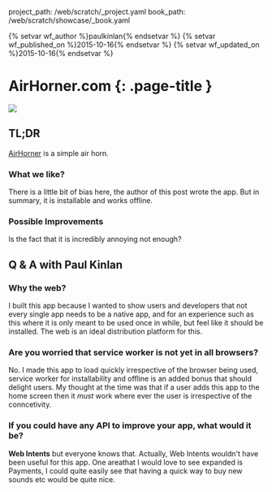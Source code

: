 project_path: /web/scratch/_project.yaml
book_path: /web/scratch/showcase/_book.yaml

{% setvar wf_author %}paulkinlan{% endsetvar %}
{% setvar wf_published_on %}2015-10-16{% endsetvar %}
{% setvar wf_updated_on %}2015-10-16{% endsetvar %}

<link rel="stylesheet" type="text/css" href="/web/scratch/showcase/showcase.css">

# AirHorner.com {: .page-title }

<img src="/web/showcase/spotlight/images/airhorner/screenshot.png" class="attempt-right">

## TL;DR

[AirHorner](https://airhorner.com/) is a simple air horn.

### What we like?

There is a little bit of bias here, the author of this post wrote the app.  But in summary, it is installable and works offline.

### Possible Improvements

Is the fact that it is incredibly annoying not enough?

## Q & A with Paul Kinlan

### Why the web?

I built this app because I wanted to show users and developers that not
every single app needs to be a native app, and for an experience such as
this where it is only meant to be used once in while, but feel like it should
be installed. The web is an ideal distribution platform for this.

### Are you worried that service worker is not yet in all browsers?

No. I made this app to load quickly irrespective of the browser being used,
service worker for installability and offline is an added bonus that should
delight users. My thought at the time was that if a user adds this app to the
home screen then it *must* work where ever the user is irrespective of the
conncetivity.

### If you could have any API to improve your app, what would it be?

**Web Intents** but everyone knows that.  Actually, Web Intents wouldn't have
been useful for this app.  One areathat I would love to see expanded is
Payments, I could quite easily see that having a quick way to buy new sounds
etc would be quite nice.

